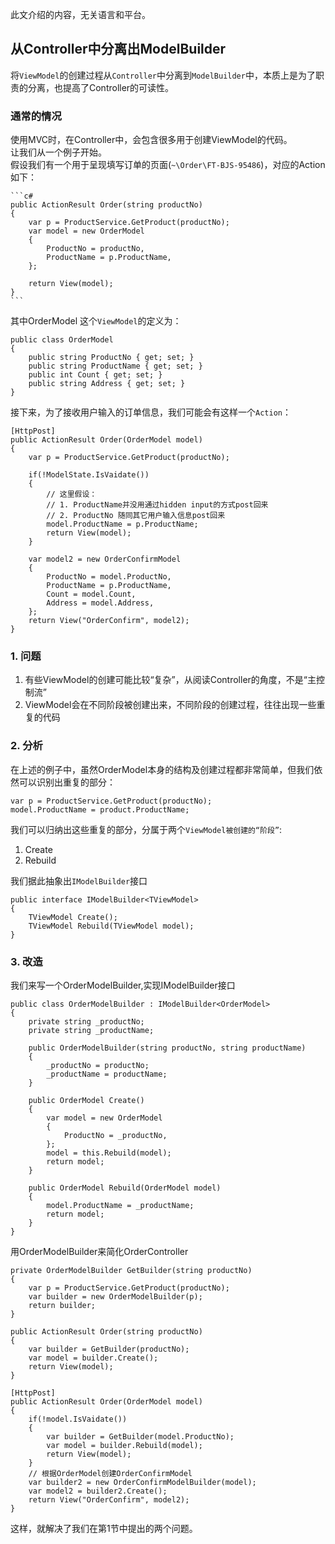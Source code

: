 此文介绍的内容，无关语言和平台。

## 从Controller中分离出ModelBuilder ##
将`ViewModel`的创建过程从`Controller`中分离到`ModelBuilder`中，本质上是为了职责的分离，也提高了Controller的可读性。

### 通常的情况 ###
使用MVC时，在Controller中，会包含很多用于创建ViewModel的代码。  
让我们从一个例子开始。  
假设我们有一个用于呈现填写订单的页面(`~\Order\FT-BJS-95486`)，对应的Action 如下：

	```c#
	public ActionResult Order(string productNo)
	{
		var p = ProductService.GetProduct(productNo);
		var model = new OrderModel
		{
			ProductNo = productNo,
			ProductName = p.ProductName,
		};

		return View(model);
	}
	```
其中OrderModel 这个`ViewModel`的定义为：

	public class OrderModel 
	{
		public string ProductNo { get; set; }
		public string ProductName { get; set; }
		public int Count { get; set; }
		public string Address { get; set; }
	}
接下来，为了接收用户输入的订单信息，我们可能会有这样一个`Action`：

	[HttpPost]
	public ActionResult Order(OrderModel model)
	{
		var p = ProductService.GetProduct(productNo);

		if(!ModelState.IsVaidate())
		{
			// 这里假设：
			// 1. ProductName并没用通过hidden input的方式post回来
			// 2. ProductNo 随同其它用户输入信息post回来
			model.ProductName = p.ProductName;
			return View(model);
		}

		var model2 = new OrderConfirmModel
		{
			ProductNo = model.ProductNo,
			ProductName = p.ProductName,
			Count = model.Count,
			Address = model.Address,
		};
		return View("OrderConfirm", model2);
	}
### 1. 问题 ###
1. 有些ViewModel的创建可能比较“复杂”，从阅读Controller的角度，不是“主控制流”
2. ViewModel会在不同阶段被创建出来，不同阶段的创建过程，往往出现一些重复的代码

### 2. 分析 ###
在上述的例子中，虽然OrderModel本身的结构及创建过程都非常简单，但我们依然可以识别出重复的部分：

	var p = ProductService.GetProduct(productNo);
	model.ProductName = product.ProductName;
我们可以归纳出这些重复的部分，分属于两个`ViewModel被创建的“阶段”`:

1. Create
2. Rebuild

我们据此抽象出`IModelBuilder`接口

    public interface IModelBuilder<TViewModel>
    {
        TViewModel Create();
        TViewModel Rebuild(TViewModel model);
    }
### 3. 改造 ###
我们来写一个OrderModelBuilder,实现IModelBuilder接口

	public class OrderModelBuilder : IModelBuilder<OrderModel>
	{
		private string _productNo;
		private string _productName;
		
		public OrderModelBuilder(string productNo, string productName)
		{
			_productNo = productNo;
			_productName = productName;
		}
		
		public OrderModel Create()
		{
			var model = new OrderModel
			{
				ProductNo = _productNo,
			};
			model = this.Rebuild(model);
			return model;
		}
		
		public OrderModel Rebuild(OrderModel model)
		{
			model.ProductName = _productName;
			return model;
		}
	}
用OrderModelBuilder来简化OrderController

	private OrderModelBuilder GetBuilder(string productNo)
	{
		var p = ProductService.GetProduct(productNo);
		var builder = new OrderModelBuilder(p);
		return builder;
	}

	public ActionResult Order(string productNo)
	{
		var builder = GetBuilder(productNo);
		var model = builder.Create();
		return View(model);
	}
	
	[HttpPost]
	public ActionResult Order(OrderModel model)
	{
		if(!model.IsVaidate())
		{
			var builder = GetBuilder(model.ProductNo);
			var model = builder.Rebuild(model);
			return View(model);
		}
		// 根据OrderModel创建OrderConfirmModel
		var builder2 = new OrderConfirmModelBuilder(model);
		var model2 = builder2.Create();
		return View("OrderConfirm", model2);
	}
这样，就解决了我们在第1节中提出的两个问题。
